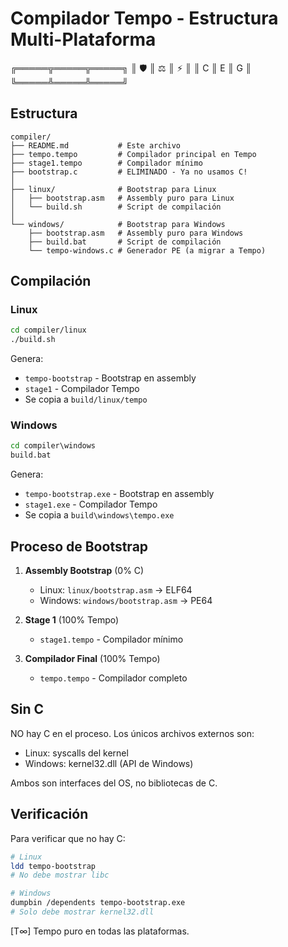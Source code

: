 # Compilador Tempo - Estructura Multi-Plataforma

╔═════╦═════╦═════╗
║ 🛡️  ║ ⚖️  ║ ⚡  ║
║  C  ║  E  ║  G  ║
╚═════╩═════╩═════╝

## Estructura

```
compiler/
├── README.md           # Este archivo
├── tempo.tempo         # Compilador principal en Tempo
├── stage1.tempo        # Compilador mínimo
├── bootstrap.c         # ELIMINADO - Ya no usamos C!
│
├── linux/              # Bootstrap para Linux
│   ├── bootstrap.asm   # Assembly puro para Linux
│   └── build.sh        # Script de compilación
│
└── windows/            # Bootstrap para Windows
    ├── bootstrap.asm   # Assembly puro para Windows
    ├── build.bat       # Script de compilación
    └── tempo-windows.c # Generador PE (a migrar a Tempo)
```

## Compilación

### Linux
```bash
cd compiler/linux
./build.sh
```

Genera:
- `tempo-bootstrap` - Bootstrap en assembly
- `stage1` - Compilador Tempo
- Se copia a `build/linux/tempo`

### Windows
```cmd
cd compiler\windows
build.bat
```

Genera:
- `tempo-bootstrap.exe` - Bootstrap en assembly
- `stage1.exe` - Compilador Tempo  
- Se copia a `build\windows\tempo.exe`

## Proceso de Bootstrap

1. **Assembly Bootstrap** (0% C)
   - Linux: `linux/bootstrap.asm` → ELF64
   - Windows: `windows/bootstrap.asm` → PE64

2. **Stage 1** (100% Tempo)
   - `stage1.tempo` - Compilador mínimo

3. **Compilador Final** (100% Tempo)
   - `tempo.tempo` - Compilador completo

## Sin C

NO hay C en el proceso. Los únicos archivos externos son:
- Linux: syscalls del kernel
- Windows: kernel32.dll (API de Windows)

Ambos son interfaces del OS, no bibliotecas de C.

## Verificación

Para verificar que no hay C:

```bash
# Linux
ldd tempo-bootstrap
# No debe mostrar libc

# Windows  
dumpbin /dependents tempo-bootstrap.exe
# Solo debe mostrar kernel32.dll
```

[T∞] Tempo puro en todas las plataformas.